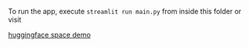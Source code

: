 To run the app, execute `streamlit run main.py` from inside this folder or visit


[huggingface space demo](https://huggingface.co/spaces/Sanchayt/Cohere-Rerank)
